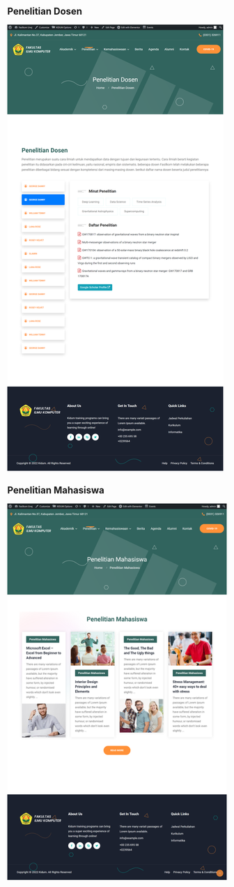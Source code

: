 ## Penelitian Dosen

![Penelitian Dosen](../_images/penelitian/penelitian-dosen.png "Penelitian Dosen")

## Penelitian Mahasiswa

![Penelitian Mahasiswa](../_images/penelitian/penelitian-mahasiswa.png "Penelitian Mahasiswa")
